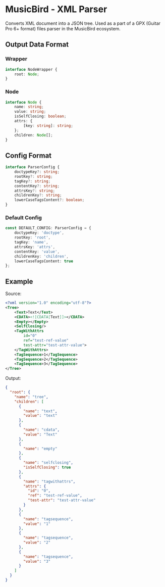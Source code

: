 # MusicBird - XML Parser

Converts XML document into a JSON tree.
Used as a part of a GPX (Guitar Pro 6+ format) files parser in the MusicBird ecosystem.

## Output Data Format
### Wrapper
```ts
interface NodeWrapper {
    root: Node;
}
```
### Node
```ts
interface Node {
    name: string;
    value: string;
    isSelfClosing: boolean;
    attrs: {
        [key: string]: string;
    };
    children: Node[];
}
```

## Config Format

```ts
interface ParserConfig {
    doctypeKey?: string; 
    rootKey?: string;
    tagKey?: string; 
    contentKey?: string;
    attrsKey?: string;
    childrenKey?: string; 
    lowerCaseTagsContent?: boolean;
}
```

### Default Config
```ts
const DEFAULT_CONFIG: ParserConfig = {
    doctypeKey: 'doctype',
    rootKey: 'root',
    tagKey: 'name',
    attrsKey: 'attrs',
    contentKey: 'value',
    childrenKey: 'children',
    lowerCaseTagsContent: true
};
```

## Example
Source:
```xml
<?xml version="1.0" encoding="utf-8"?>
<Tree>
    <Text>Text</Text>
    <CDATA><![CDATA[Text]]></CDATA>
    <Empty></Empty>
    <SelfClosing/>
    <TagWithAttrs
        id="0"
        ref="test-ref-value"
        test-attr="test-attr-value">
    </TagWithAttrs>
    <TagSequence>1</TagSequence>
    <TagSequence>2</TagSequence>
    <TagSequence>3</TagSequence>
</Tree>
```
Output:
```json
{
  "root": {
    "name": "tree",
    "children": [
      {
        "name": "text",
        "value": "text"
      },
      {
        "name": "cdata",
        "value": "Text"
      },
      {
        "name": "empty"
      },
      {
        "name": "selfclosing",
        "isSelfClosing": true
      },
      {
        "name": "tagwithattrs",
        "attrs": {
          "id": "0",
          "ref": "test-ref-value",
          "test-attr": "test-attr-value"
        }
      },
      {
        "name": "tagsequence",
        "value": "1"
      },
      {
        "name": "tagsequence",
        "value": "2"
      },
      {
        "name": "tagsequence",
        "value": "3"
      }
    ]
  }
}
```